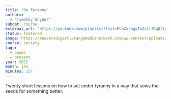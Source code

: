 ```yaml
---
title: "On Tyranny"
authors:
  - "Timothy Snyder"
subcat: course
external_url: "https://youtube.com/playlist?list=PLhZxrogyToZsllfRqQllyuFNbT-ER7TAu"
status: featured
image: https://beaversdigest.orangemedianetwork.com/wp-content/uploads/2024/08/ontyranny-1130x1200.png
course: society
tags:
  - power
  - present
year: 2022
month: jan
minutes: 157
---
```


Twenty short lessons on how to act under tyranny in a way that sows the seeds for something better.
